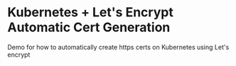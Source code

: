 # Kubernetes + Let's Encrypt Automatic Cert Generation

Demo for how to automatically create https certs on Kubernetes using Let's encrypt
